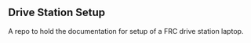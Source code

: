 ## Drive Station Setup

A repo to hold the documentation for setup of a FRC drive station laptop. 


